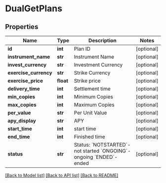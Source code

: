 # DualGetPlans

## Properties
Name | Type | Description | Notes
------------ | ------------- | ------------- | -------------
**id** | **int** | Plan ID | [optional] 
**instrument_name** | **str** | Instrument Name | [optional] 
**invest_currency** | **str** | Investment Currency | [optional] 
**exercise_currency** | **str** | Strike Currency | [optional] 
**exercise_price** | **float** | Strike price | [optional] 
**delivery_time** | **int** | Settlement time | [optional] 
**min_copies** | **int** | Minimum Copies | [optional] 
**max_copies** | **int** | Maximum Copies | [optional] 
**per_value** | **str** | Per Unit Value | [optional] 
**apy_display** | **str** | APY | [optional] 
**start_time** | **int** | start time | [optional] 
**end_time** | **int** | Finished time | [optional] 
**status** | **str** | Status:   &#x60;NOTSTARTED&#x60;-not started  &#x60;ONGOING&#x60;-ongoing  &#x60;ENDED&#x60;-ended | [optional] 

[[Back to Model list]](../README.md#documentation-for-models) [[Back to API list]](../README.md#documentation-for-api-endpoints) [[Back to README]](../README.md)


